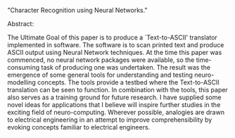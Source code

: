  "Character Recognition using Neural Networks."

Abstract:

The Ultimate Goal of this paper is to produce a `Text-to-ASCII' translator implemented in software. The software is to scan printed text and produce ASCII output using Neural Network techniques. At the time this paper was commenced, no neural network packages were available, so the time-consuming task of producing one was undertaken. The result was the emergence of some general tools for understanding and testing neuro-modelling concepts. The tools provide a testbed where the Text-to-ASCII translation can be seen to function. In combination with the tools, this paper also serves as a training ground for future research. I have supplied some novel ideas for applications that I believe will inspire further studies in the exciting field of neuro-computing. Wherever possible, analogies are drawn to electrical engineering in an attempt to improve comprehensibility by evoking concepts familiar to electrical engineers.
